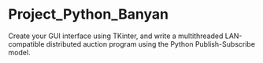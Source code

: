 # Project_Python_Banyan
Create your GUI interface using TKinter, and write a multithreaded LAN-compatible distributed auction program using the Python Publish-Subscribe model.
